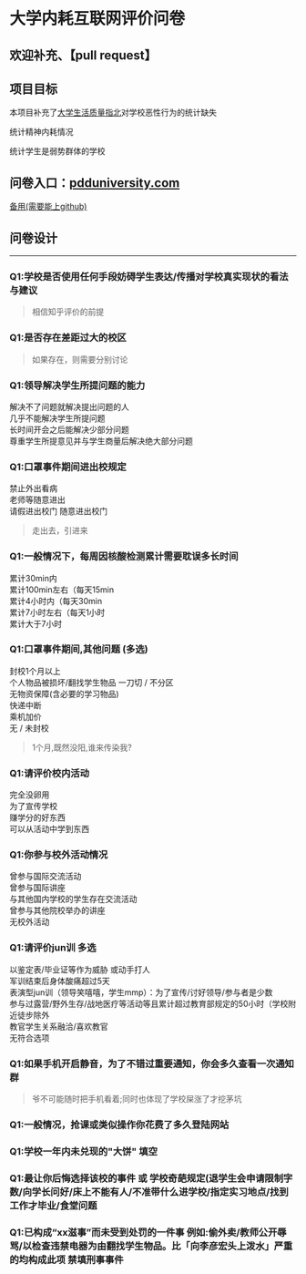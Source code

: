 # 大学内耗互联网评价问卷

## 欢迎补充、【pull request】

## 项目目标
本项目补充了[大学生活质量指北](https://github.com/CollegesChat/university-information/)对学校恶性行为的统计缺失

统计精神内耗情况

统计学生是弱势群体的学校

## 问卷入口：[pdduniversity.com](https://www.pdduniversity.com/)
[备用(需要能上github)](https://fuck-university.vercel.app/)

## 问卷设计

___

### Q1:学校是否使用任何手段妨碍学生表达/传播对学校真实现状的看法与建议

> 相信知乎评价的前提

### Q1:是否存在差距过大的校区

> 如果存在，则需要分别讨论

### Q1:领导解决学生所提问题的能力

解决不了问题就解决提出问题的人  
几乎不能解决学生所提问题  
长时间开会之后能解决少部分问题  
尊重学生所提意见并与学生商量后解决绝大部分问题  

### Q1:口罩事件期间进出校规定

禁止外出看病  
老师等随意进出  
请假进出校门
随意进出校门  

> 走出去，引进来

### Q1:一般情况下，每周因核酸检测累计需要耽误多长时间

累计30min内  
累计100min左右（每天15min  
累计4小时内（每天30min  
累计7小时左右（每天1小时  
累计大于7小时  

### Q1:口罩事件期间,其他问题  (多选)

封校1个月以上  
个人物品被损坏/翻找学生物品
一刀切 / 不分区  
无物资保障(含必要的学习物品)  
快递中断  
乘机加价  
无 / 未封校  
> 1个月,既然没阳,谁来传染我?

### Q1:请评价校内活动

完全没卵用  
为了宣传学校  
赚学分的好东西  
可以从活动中学到东西  

### Q1:你参与校外活动情况

曾参与国际交流活动  
曾参与国际讲座  
与其他国内学校的学生存在交流活动  
曾参与其他院校举办的讲座  
无校外活动  

### Q1:请评价jun训 多选

以鉴定表/毕业证等作为威胁 或动手打人  
军训结束后身体酸痛超过5天  
表演型jun训（领导笑嘻嘻，学生mmp）：为了宣传/讨好领导/参与者是少数  
参与过露营/野外生存/战地医疗等活动等且累计超过教育部规定的50小时（学校附近徒步除外  
教官学生关系融洽/喜欢教官  
无符合选项

### Q1:如果手机开启静音，为了不错过重要通知，你会多久查看一次通知群

> 爷不可能随时把手机看着;同时也体现了学校屎涨了才挖茅坑

### Q1:一般情况，抢课或类似操作你花费了多久登陆网站

### Q1:学校一年内未兑现的"大饼"      填空

### Q1:最让你后悔选择该校的事件 或 学校奇葩规定(退学生会申请限制字数/向学长问好/床上不能有人/不准带什么进学校/指定实习地点/找到工作才毕业/食堂问题

### Q1:已构成“xx滋事”而未受到处罚的一件事 例如:偷外卖/教师公开辱骂/以检查违禁电器为由翻找学生物品。比「向李彦宏头上泼水」严重的均构成此项 禁填刑事事件
